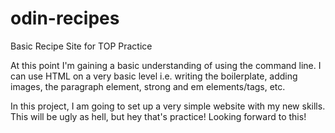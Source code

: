 # odin-recipes
Basic Recipe Site for TOP Practice

At this point I'm gaining a basic understanding of using the command line.
I can use HTML on a very basic level i.e. writing the boilerplate,
adding images, the paragraph element, strong and em elements/tags, etc. 

In this project, I am going to set up a very simple website with my new skills.
This will be ugly as hell, but hey that's practice! Looking forward to this!
